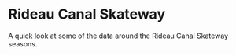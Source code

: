# Rideau Canal Skateway

A quick look at some of the data around the Rideau Canal Skateway seasons.
